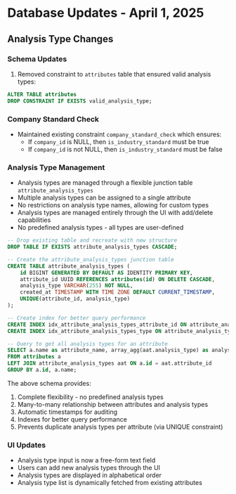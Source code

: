 # Database Updates - April 1, 2025

## Analysis Type Changes

### Schema Updates
1. Removed constraint to `attributes` table that ensured valid analysis types:
```sql
ALTER TABLE attributes 
DROP CONSTRAINT IF EXISTS valid_analysis_type;
```

### Company Standard Check
- Maintained existing constraint `company_standard_check` which ensures:
  - If `company_id` is NULL, then `is_industry_standard` must be true
  - If `company_id` is not NULL, then `is_industry_standard` must be false

### Analysis Type Management
- Analysis types are managed through a flexible junction table `attribute_analysis_types`
- Multiple analysis types can be assigned to a single attribute
- No restrictions on analysis type names, allowing for custom types
- Analysis types are managed entirely through the UI with add/delete capabilities
- No predefined analysis types - all types are user-defined

```sql
-- Drop existing table and recreate with new structure
DROP TABLE IF EXISTS attribute_analysis_types CASCADE;

-- Create the attribute_analysis_types junction table
CREATE TABLE attribute_analysis_types (
    id BIGINT GENERATED BY DEFAULT AS IDENTITY PRIMARY KEY,
    attribute_id UUID REFERENCES attributes(id) ON DELETE CASCADE,
    analysis_type VARCHAR(255) NOT NULL,
    created_at TIMESTAMP WITH TIME ZONE DEFAULT CURRENT_TIMESTAMP,
    UNIQUE(attribute_id, analysis_type)
);

-- Create index for better query performance
CREATE INDEX idx_attribute_analysis_types_attribute_id ON attribute_analysis_types(attribute_id);
CREATE INDEX idx_attribute_analysis_types_type ON attribute_analysis_types(analysis_type);

-- Query to get all analysis types for an attribute
SELECT a.name as attribute_name, array_agg(aat.analysis_type) as analysis_types
FROM attributes a
LEFT JOIN attribute_analysis_types aat ON a.id = aat.attribute_id
GROUP BY a.id, a.name;
```

The above schema provides:
1. Complete flexibility - no predefined analysis types
2. Many-to-many relationship between attributes and analysis types
3. Automatic timestamps for auditing
4. Indexes for better query performance
5. Prevents duplicate analysis types per attribute (via UNIQUE constraint)

### UI Updates
- Analysis type input is now a free-form text field
- Users can add new analysis types through the UI
- Analysis types are displayed in alphabetical order
- Analysis type list is dynamically fetched from existing attributes
